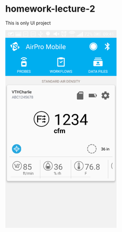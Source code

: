 # homework-lecture-2

This is only UI project

<p>
  <img src="./DEMO/homework-lecture-2.png" width="350">
</p>

